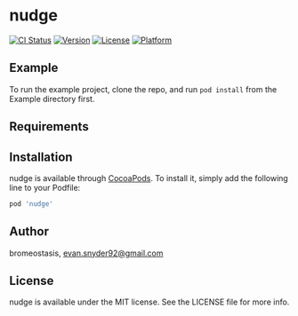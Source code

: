 # nudge

[![CI Status](http://img.shields.io/travis/bromeostasis/nudge.svg?style=flat)](https://travis-ci.org/bromeostasis/nudge)
[![Version](https://img.shields.io/cocoapods/v/nudge.svg?style=flat)](http://cocoapods.org/pods/nudge)
[![License](https://img.shields.io/cocoapods/l/nudge.svg?style=flat)](http://cocoapods.org/pods/nudge)
[![Platform](https://img.shields.io/cocoapods/p/nudge.svg?style=flat)](http://cocoapods.org/pods/nudge)

## Example

To run the example project, clone the repo, and run `pod install` from the Example directory first.

## Requirements

## Installation

nudge is available through [CocoaPods](http://cocoapods.org). To install
it, simply add the following line to your Podfile:

```ruby
pod 'nudge'
```

## Author

bromeostasis, evan.snyder92@gmail.com

## License

nudge is available under the MIT license. See the LICENSE file for more info.
